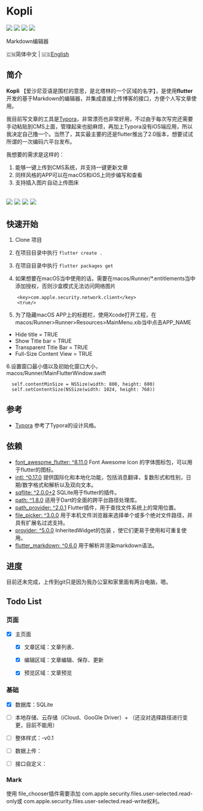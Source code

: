 # Kopli
![](https://img.shields.io/badge/Toolkit-Flutter-blue.svg)  ![](https://img.shields.io/badge/Language-Dart-orange.svg)  ![](https://img.shields.io/badge/license-WTFPL-0xFFFFFFFF)  ![](https://img.shields.io/badge/Process-Developing-blueviolet.svg)

 Markdown编辑器

 🇨🇳简体中文 | 🇺🇸[English](https://github.com/wellmoonloft/kopli)

## 简介

**Kopli** 【爱沙尼亚语是围栏的意思，是北塔林的一个区域的名字】，是使用**flutter**开发的基于Markdown的编辑器，并集成直接上传博客的接口，方便个人写文章使用。

我目前写文章的工具是[Typora](https://typora.io/)，非常漂亮也非常好用，不过由于每次写完还需要手动粘贴到CMS上面，管理起来也挺麻烦，再加上Typora没有iOS端应用，所以我决定自己撸一个。当然了，其实最主要的还是flutter推出了2.0版本，想要试试所谓的一次编码六平台发布。

我想要的需求是这样的：
1. 能够一键上传到CMS系统，并支持一键更新文章
2. 同样风格的APP可以在macOS和iOS上同步编写和查看
3. 支持插入图片自动上传图床

![](https://i.loli.net/2021/03/14/ouYKUxm7NOXEePa.jpg)
![](https://i.loli.net/2021/03/14/nXGN3CcpzT2ODsd.jpg)
![](https://i.loli.net/2021/03/14/fWrMJynYP2GNqbB.jpg)
![](https://i.loli.net/2021/03/14/XpknhlRtErzbwxi.jpg)
------------------------------

## 快速开始

1. Clone 项目

2. 在项目目录中执行 `flutter create . `

3. 在项目目录中执行 `flutter packages get`

4. 如果想要在macOS当中使用的话，需要在macos/Runner/*.entitlements当中添加授权，否则沙盒模式无法访问网络图片

```
	<key>com.apple.security.network.client</key>
	<true/>
```

5. 为了隐藏macOS APP上的标题栏，使用Xcode打开工程，在macos/Runner>Runner>Resources>MainMenu.xib当中点击APP_NAME
  - Hide title = TRUE
  - Show Title bar = TRUE
  - Transparent Title Bar = TRUE
  - Full-Size Content View = TRUE

6.设置窗口最小值以及初始化窗口大小，macos/Runner/MainFlutterWindow.swift
```
  self.contentMinSize = NSSize(width: 800, height: 600)
  self.setContentSize(NSSize(width: 1024, height: 768))
```

## 参考
- [Typora](https://typora.io/) 参考了Typora的设计风格。

## 依赖

- [font_awesome_flutter: ^8.11.0](https://pub.dev/packages/font_awesome_flutter) Font Awesome Icon 的字体图标包，可以用于flutter的图标。
- [intl: ^0.17.0](https://pub.dev/packages/intl) 提供国际化和本地化功能，包括消息翻译，复数形式和性别，日期/数字格式和解析以及双向文本。
- [sqflite: ^2.0.0+2](https://pub.dev/packages/sqflite) SQLite用于flutter的插件。
- [path: ^1.8.0](https://pub.dev/packages/path) 适用于Dart的全面的跨平台路径处理库。
- [path_provider: ^2.0.1](https://pub.dev/packages/path_provider) Flutter插件，用于查找文件系统上的常用位置。
- [file_picker: ^3.0.0](https://pub.dev/packages/file_picker) 用于本机文件浏览器来选择单个或多个绝对文件路径，并具有扩展名过滤支持。
- [provider: ^5.0.0](https://pub.dev/packages/provider) InheritedWidget的包装 ，使它们更易于使用和可重复使用。
- [flutter_markdown: ^0.6.0](https://pub.dev/packages/flutter_markdown) 用于解析并渲染markdown语法。

## 进度

目前还未完成，上传到git只是因为我办公室和家里面有两台电脑，嗯。


## Todo List 

### 页面  
 
- [x] 主页面  
  - [x] 文章区域：文章列表、
  - [x] 编辑区域：文章编辑、保存、更新
  - [x] 预览区域：文章预览  
  

### 基础  
- [x] 数据库：SQLite
- [ ] 本地存储、云存储（iCloud、GooGle Driver）+ （还没对选择路径进行变更，目前不能用）
- [ ] 整体样式：-v0.1
- [ ] 数据上传：
- [ ] 接口自定义：


### Mark



使用 file_chooser插件需要添加 com.apple.security.files.user-selected.read-only或 com.apple.security.files.user-selected.read-write权利。
